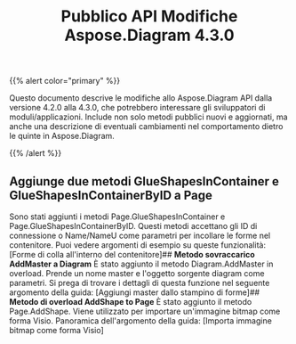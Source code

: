 ﻿---
title: Pubblico API Modifiche Aspose.Diagram 4.3.0
type: docs
weight: 20
url: /it/net/public-api-changes-in-aspose-diagram-4-3-0/
---
{{% alert color="primary" %}} 

Questo documento descrive le modifiche allo Aspose.Diagram API dalla versione 4.2.0 alla 4.3.0, che potrebbero interessare gli sviluppatori di moduli/applicazioni. Include non solo metodi pubblici nuovi e aggiornati, ma anche una descrizione di eventuali cambiamenti nel comportamento dietro le quinte in Aspose.Diagram.

{{% /alert %}} 
## **Aggiunge due metodi GlueShapesInContainer e GlueShapesInContainerByID a Page**
Sono stati aggiunti i metodi Page.GlueShapesInContainer e Page.GlueShapesInContainerByID. Questi metodi accettano gli ID di connessione o Name/NameU come parametri per incollare le forme nel contenitore. Puoi vedere argomenti di esempio su queste funzionalità: [Forme di colla all'interno del contenitore]## **Metodo sovraccarico AddMaster a Diagram**
È stato aggiunto il metodo Diagram.AddMaster in overload. Prende un nome master e l'oggetto sorgente diagram come parametri. Si prega di trovare i dettagli di questa funzione nel seguente argomento della guida: [Aggiungi master dallo stampino di forme]## **Metodo di overload AddShape to Page**
È stato aggiunto il metodo Page.AddShape. Viene utilizzato per importare un'immagine bitmap come forma Visio. Panoramica dell'argomento della guida: [Importa immagine bitmap come forma Visio]
